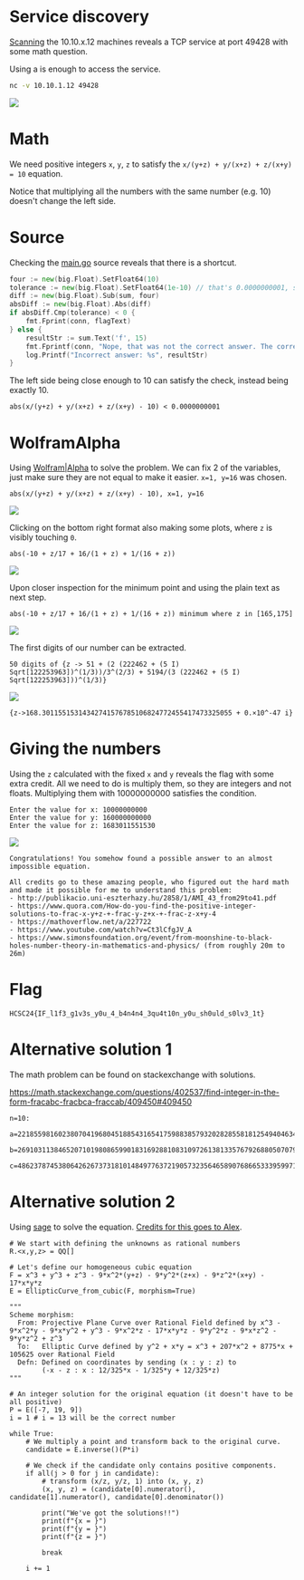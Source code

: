 # Service discovery

[Scanning](../Scans/WRITEUP.md) the 10.10.x.12 machines reveals a TCP service at port 49428 with some math question.

Using a is enough to access the service.

```bash
nc -v 10.10.1.12 49428
```

![](screenshots/1.png)

# Math

We need positive integers `x`, `y`, `z` to satisfy the `x/(y+z) + y/(x+z) + z/(x+y) = 10` equation.

Notice that multiplying all the numbers with the same number (e.g. 10) doesn't change the left side.

# Source

Checking the [main.go](workdir/main.go) source reveals that there is a shortcut. 

```go
four := new(big.Float).SetFloat64(10)
tolerance := new(big.Float).SetFloat64(1e-10) // that's 0.0000000001, so should be okay
diff := new(big.Float).Sub(sum, four)
absDiff := new(big.Float).Abs(diff)
if absDiff.Cmp(tolerance) < 0 {
    fmt.Fprint(conn, flagText)
} else {
    resultStr := sum.Text('f', 15)
    fmt.Fprintf(conn, "Nope, that was not the correct answer. The correct answer was 10, but you supplied ~%s\n", resultStr)
    log.Printf("Incorrect answer: %s", resultStr)
}
```

The left side being close enough to 10 can satisfy the check, instead being exactly 10.

```
abs(x/(y+z) + y/(x+z) + z/(x+y) - 10) < 0.0000000001
```

# WolframAlpha

Using [Wolfram|Alpha](https://www.wolframalpha.com/) to solve the problem. We can fix 2 of the variables, just make sure they are not equal to make it easier. `x=1, y=16` was chosen.

```
abs(x/(y+z) + y/(x+z) + z/(x+y) - 10), x=1, y=16
```

![](screenshots/3.png)

Clicking on the bottom right format also making some plots, where `z` is visibly touching `0`.

```
abs(-10 + z/17 + 16/(1 + z) + 1/(16 + z))
```

![](screenshots/4.png)

Upon closer inspection for the minimum point and using the plain text as next step.

```
abs(-10 + z/17 + 16/(1 + z) + 1/(16 + z)) minimum where z in [165,175]
```

![](screenshots/6.png)

The first digits of our number can be extracted.

```
50 digits of {z -> 51 + (2 (222462 + (5 I) Sqrt[122253963])^(1/3))/3^(2/3) + 5194/(3 (222462 + (5 I) Sqrt[122253963]))^(1/3)}
```

![](screenshots/7.png)

```
{z->168.30115515314342741576785106824772455417473325055 + 0.×10^-47 i}
```

# Giving the numbers

Using the `z` calculated with the fixed `x` and `y` reveals the flag with some extra credit. All we need to do is multiply them, so they are integers and not floats. Multiplying them with 10000000000 satisfies the condition.

```
Enter the value for x: 10000000000
Enter the value for y: 160000000000
Enter the value for z: 1683011551530
```

![](screenshots/2.png)

```
Congratulations! You somehow found a possible answer to an almost impossible equation.

All credits go to these amazing people, who figured out the hard math and made it possible for me to understand this problem:
- http://publikacio.uni-eszterhazy.hu/2858/1/AMI_43_from29to41.pdf
- https://www.quora.com/How-do-you-find-the-positive-integer-solutions-to-frac-x-y+z-+-frac-y-z+x-+-frac-z-x+y-4
- https://mathoverflow.net/a/227722
- https://www.youtube.com/watch?v=Ct3lCfgJV_A
- https://www.simonsfoundation.org/event/from-moonshine-to-black-holes-number-theory-in-mathematics-and-physics/ (from roughly 20m to 26m)

```

# Flag
`HCSC24{IF_l1f3_g1v3s_y0u_4_b4n4n4_3qu4t10n_y0u_sh0uld_s0lv3_1t}`


# Alternative solution 1

The math problem can be found on stackexchange with solutions.

https://math.stackexchange.com/questions/402537/find-integer-in-the-form-fracabc-fracbca-fraccab/409450#409450

```
n=10:

a=221855981602380704196804518854316541759883857932028285581812549404634844243737502744011549757448453135493556098964216532950604590733853450272184987603430882682754171300742698179931849310347;

b=269103113846520710198086599018316928810831097261381335767926880507079911347095440987749703663156874995907158014866846058485318408629957749519665987782327830143454337518378955846463785600977;

c=4862378745380642626737318101484977637219057323564658907686653339599714454790559130946320953938197181210525554039710122136086190642013402927952831079021210585653078786813279351784906397934209.
```

# Alternative solution 2

Using [sage](https://www.sagemath.org/) to solve the equation. [Credits for this goes to Alex](https://github.com/ahornyai/ctf_writeups/blob/master/hcsc2024/crypto_epiclitl_curve/WRITEUP.md).

```
# We start with defining the unknowns as rational numbers
R.<x,y,z> = QQ[]

# Let's define our homogeneous cubic equation
F = x^3 + y^3 + z^3 - 9*x^2*(y+z) - 9*y^2*(z+x) - 9*z^2*(x+y) - 17*x*y*z
E = EllipticCurve_from_cubic(F, morphism=True)

"""
Scheme morphism:
  From: Projective Plane Curve over Rational Field defined by x^3 - 9*x^2*y - 9*x*y^2 + y^3 - 9*x^2*z - 17*x*y*z - 9*y^2*z - 9*x*z^2 - 9*y*z^2 + z^3
  To:   Elliptic Curve defined by y^2 + x*y = x^3 + 207*x^2 + 8775*x + 105625 over Rational Field
  Defn: Defined on coordinates by sending (x : y : z) to
        (-x - z : x : 12/325*x - 1/325*y + 12/325*z)
"""

# An integer solution for the original equation (it doesn't have to be all positive)
P = E([-7, 19, 9])
i = 1 # i = 13 will be the correct number

while True:
    # We multiply a point and transform back to the original curve. 
    candidate = E.inverse()(P*i)

    # We check if the candidate only contains positive components.
    if all(j > 0 for j in candidate):
        # transform (x/z, y/z, 1) into (x, y, z)
        (x, y, z) = (candidate[0].numerator(), candidate[1].numerator(), candidate[0].denominator())

        print("We've got the solutions!!")
        print(f"{x = }")
        print(f"{y = }")
        print(f"{z = }")

        break

    i += 1
```
